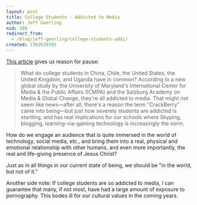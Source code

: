 ```yaml
---
layout: post
title: College Students - Addicted to Media
author: Jeff Geerling
nid: 380
redirect_from:
  - /blog/jeff-geerling/college-students-addi/
created: 1302639785
---
```

<p><a href="http://www.good.is/post/i-was-itching-like-a-crackhead-study-finds-college-students-addicted-to-media">This article</a> gives us reason for pause:</p><blockquote><p>What do college students in China, Chile, the United States, the United Kingdom, and Uganda have in common? According to a new global study by the University of Maryland's International Center for Media &amp; the Public Affairs (ICMPA) and the Salzburg Academy on Media &amp; Global Change, they're all addicted to media. That might not seem like news—after all, there's a reason the term "CrackBerry" came into being—but just how severely students are addicted is startling, and has real implications for our schools where Skyping, blogging, learning-via-gaming technology is increasingly the norm.</p></blockquote><p>How do we engage an audience that is quite immersed in the world of technology, social media, etc., and bring them into a real, physical and emotional relationship with other humans, and even more importantly, the real and life-giving presence of Jesus Christ?</p><p>Just as in all things in our current state of being, we should be "in the world, but not of it."</p><p>Another side note: If college students are so addicted to media, I can guarantee that many, if not most, have had a large amount of exposure to pornography. This bodes ill for our cultural values in the coming years.</p>
